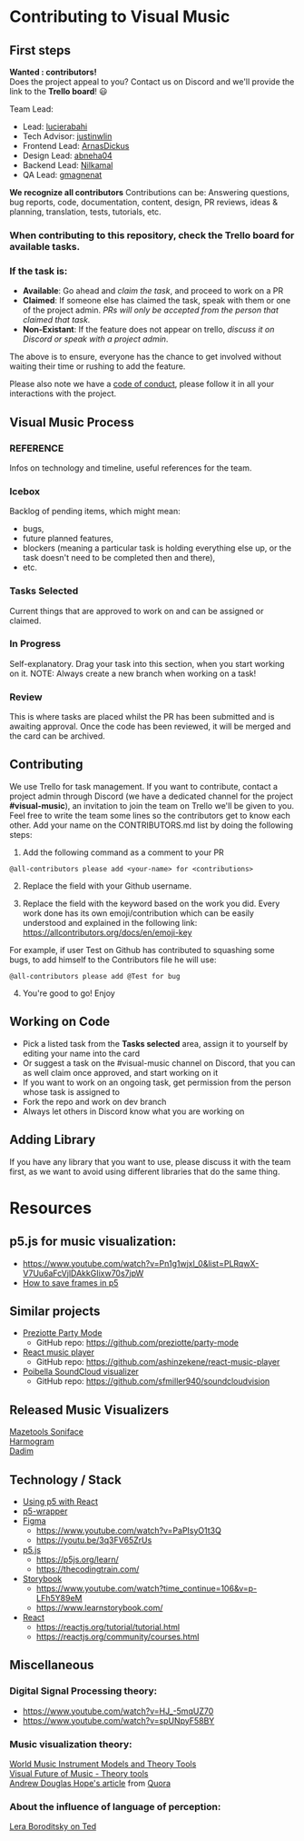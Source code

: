 # Contributing to Visual Music

## First steps
__Wanted : contributors!__                           
Does the project appeal to you? Contact us on Discord and we'll provide the link to the __Trello board__! :smiley:

Team Lead:     
* Lead: [lucierabahi](https://github.com/lucierabahi)
* Tech Advisor: [justinwlin](https://github.com/justinwlin)
* Frontend Lead: [ArnasDickus](https://github.com/ArnasDickus)
* Design Lead: [abneha04](https://github.com/abneha04)   
* Backend Lead: [Nilkamal](https://github.com/Nilkamal)   
* QA Lead: [gmagnenat](https://github.com/gmagnenat)                      

__We recognize all contributors__
Contributions can be:
Answering questions, bug reports, code, documentation, content, design, PR reviews, ideas & planning, translation, tests, tutorials, etc.     

### When contributing to this repository, check the Trello board for available tasks.    
### If the task is:
* __Available__: Go ahead and *claim the task*, and proceed to work on a PR
* __Claimed__: If someone else has claimed the task, speak with them or one of the project admin. *PRs will only be accepted from the person that claimed that task.*
* __Non-Existant__: If the feature does not appear on trello, *discuss it on Discord or speak with a project admin*.

The above is to ensure, everyone has the chance to get involved without waiting their time or rushing to add the feature.

Please also note we have a [code of conduct](https://github.com/zero-to-mastery/visual-music/blob/master/CODE_OF_CONDUCT.md), please follow it in all your interactions with the project.

## Visual Music Process
### REFERENCE
Infos on technology and timeline, useful references for the team.

### Icebox
Backlog of pending items, which might mean:
* bugs,
* future planned features,
* blockers (meaning a particular task is holding everything else up, or the task doesn't need to be completed then and there),
* etc.

### Tasks Selected
Current things that are approved to work on and can be assigned or claimed.

### In Progress
Self-explanatory. Drag your task into this section, when you start working on it.
NOTE: Always create a new branch when working on a task!

### Review
This is where tasks are placed whilst the PR has been submitted and is awaiting approval. Once the code has been reviewed, it will be merged and the card can be archived.


## Contributing
We use Trello for task management. If you want to contribute, contact a project admin through Discord (we have a dedicated channel for the project __#visual-music__), an invitation to join the team on Trello we'll be given to you. Feel free to write the team some lines so the contributors get to know each other. Add your name on the CONTRIBUTORS.md list by doing the following steps:

1. Add the following command as a comment to your PR

```
@all-contributors please add <your-name> for <contributions> 

```

2. Replace the <your-name> field with your Github username.
 
 3. Replace the <contributions> field with the keyword based on the work you did. Every work done has its own emoji/contribution which can be easily understood and explained in the following link: https://allcontributors.org/docs/en/emoji-key
 
 For example, if user Test on Github has contributed to squashing some bugs, to add himself to the Contributors file he will use:
 ```
 @all-contributors please add @Test for bug 
 ```
 
 4. You're good to go! Enjoy
 

## Working on Code
* Pick a listed task from the __Tasks selected__ area, assign it to yourself by editing your name into the card
* Or suggest a task on the #visual-music channel on Discord, that you can as well claim once approved, and start working on it
* If you want to work on an ongoing task, get permission from the person whose task is assigned to
* Fork the repo and work on dev branch
* Always let others in Discord know what you are working on
 
## Adding Library
If you have any library that you want to use, please discuss it with the team first, as we want to avoid using different libraries that do the same thing.

# Resources
## p5.js for music visualization: 
* https://www.youtube.com/watch?v=Pn1g1wjxl_0&list=PLRqwX-V7Uu6aFcVjlDAkkGIixw70s7jpW                
* [How to save frames in p5](http://p5js.org/reference/#/p5/saveFrames)             
 
## Similar projects
* [Preziotte Party Mode](https://preziotte.com/partymode/)        
  * GitHub repo: https://github.com/preziotte/party-mode           
* [React music player](https://ashinzekene.github.io/react-music-player/)        
  * GitHub repo: https://github.com/ashinzekene/react-music-player       
* [Poibella SoundCloud visualizer](http://poibella.org/viz2/soundcloudvision/)   
  * GitHub repo: https://github.com/sfmiller940/soundcloudvision    
  
## Released Music Visualizers
[Mazetools Soniface](https://www.mazetools.com/)        
[Harmogram](https://harmogram.com/)       
[Dadim](https://do.adive.in/music/99)    

## Technology / Stack
* [Using p5 with React](https://discourse.processing.org/t/using-react-with-p5-js-es6-support/3298)
* [p5-wrapper](https://www.npmjs.com/package/react-p5-wrapper)           
* [Figma](https://www.figma.com/) 
  * https://www.youtube.com/watch?v=PaPIsyO1t3Q         
  * https://youtu.be/3q3FV65ZrUs     
* [p5.js](http://p5js.org/)    
  * https://p5js.org/learn/                       
  * https://thecodingtrain.com/                                      
* [Storybook](https://storybook.js.org/)            
  * https://www.youtube.com/watch?time_continue=106&v=p-LFh5Y89eM     
  * https://www.learnstorybook.com/      
* [React](https://reactjs.org/)          
  * https://reactjs.org/tutorial/tutorial.html         
  * https://reactjs.org/community/courses.html   
 
## Miscellaneous
### Digital Signal Processing theory:
* https://www.youtube.com/watch?v=HJ_-5mqUZ70 
* https://www.youtube.com/watch?v=spUNpyF58BY
 
### Music visualization theory:        
[World Music Instrument Models and Theory Tools](https://www.facebook.com/WorldMusicInstrumentsAndTheory/)       
[Visual Future of Music - Theory tools](https://visualfutureofmusic.blogspot.com/p/matrices-frequency-atlas.html)   
[Andrew Douglas Hope's article](https://github.com/zero-to-mastery/visual-music/blob/master/Andrew-Douglas-Hope.md)   from [Quora](https://www.quora.com/What-are-ways-of-visualizing-music)  

### About the influence of language of perception:       
[Lera Boroditsky on Ted](https://www.youtube.com/watch?v=RKK7wGAYP6k)  
